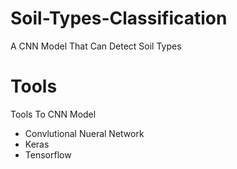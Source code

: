 # Soil-Types-Classification
A CNN Model That Can Detect Soil Types 
# Tools
Tools To CNN Model
* Convlutional Nueral Network
* Keras
* Tensorflow
